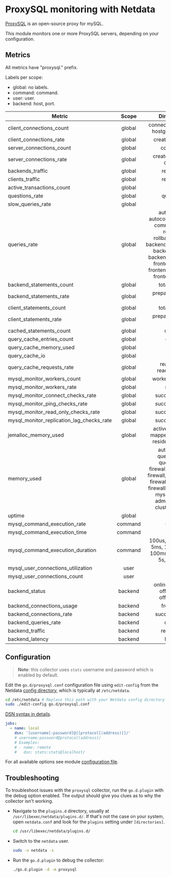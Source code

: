 <!--
title: "ProxySQL monitoring with Netdata"
description: "Monitor connections, slow queries, lagging, backends status and more with zero configuration and per-second metric granularity."
custom_edit_url: "https://github.com/netdata/go.d.plugin/edit/master/modules/proxysql/README.md"
sidebar_label: "proxysql-go.d.plugin (Recommended)"
learn_status: "Published"
learn_topic_type: "References"
learn_rel_path: "References/Collectors references/Databases"
-->

# ProxySQL monitoring with Netdata

[ProxySQL](https://www.proxysql.com/) is an open-source proxy for mySQL.

This module monitors one or more ProxySQL servers, depending on your configuration.

## Metrics

All metrics have "proxysql." prefix.

Labels per scope:

- global: no labels.
- command: command.
- user: user.
- backend: host, port.

| Metric                                    |  Scope  |                                                                                          Dimensions                                                                                           |     Units     |
|-------------------------------------------|:-------:|:---------------------------------------------------------------------------------------------------------------------------------------------------------------------------------------------:|:-------------:|
| client_connections_count                  | global  |                                                                             connected, non_idle, hostgroup_locked                                                                             |  connections  |
| client_connections_rate                   | global  |                                                                                       created, aborted                                                                                        | connections/s |
| server_connections_count                  | global  |                                                                                           connected                                                                                           |  connections  |
| server_connections_rate                   | global  |                                                                                   created, aborted, delayed                                                                                   | connections/s |
| backends_traffic                          | global  |                                                                                          recv, sent                                                                                           |      B/s      |
| clients_traffic                           | global  |                                                                                          recv, sent                                                                                           |      B/s      |
| active_transactions_count                 | global  |                                                                                            client                                                                                             |  connections  |
| questions_rate                            | global  |                                                                                           questions                                                                                           |  questions/s  |
| slow_queries_rate                         | global  |                                                                                             slow                                                                                              |   queries/s   |
| queries_rate                              | global  | autocommit, autocommit_filtered, commit_filtered, rollback, rollback_filtered, backend_change_user, backend_init_db, backend_set_names, frontend_init_db, frontend_set_names, frontend_use_db |   queries/s   |
| backend_statements_count                  | global  |                                                                                         total, unique                                                                                         |  statements   |
| backend_statements_rate                   | global  |                                                                                    prepare, execute, close                                                                                    | statements/s  |
| client_statements_count                   | global  |                                                                                         total, unique                                                                                         |  statements   |
| client_statements_rate                    | global  |                                                                                    prepare, execute, close                                                                                    | statements/s  |
| cached_statements_count                   | global  |                                                                                            cached                                                                                             |  statements   |
| query_cache_entries_count                 | global  |                                                                                            entries                                                                                            |    entries    |
| query_cache_memory_used                   | global  |                                                                                             used                                                                                              |       B       |
| query_cache_io                            | global  |                                                                                            in, out                                                                                            |      B/s      |
| query_cache_requests_rate                 | global  |                                                                                   read, write, read_success                                                                                   |  requests/s   |
| mysql_monitor_workers_count               | global  |                                                                                      workers, auxiliary                                                                                       |    threads    |
| mysql_monitor_workers_rate                | global  |                                                                                            started                                                                                            |   workers/s   |
| mysql_monitor_connect_checks_rate         | global  |                                                                                        succeed, failed                                                                                        |   checks/s    |
| mysql_monitor_ping_checks_rate            | global  |                                                                                        succeed, failed                                                                                        |   checks/s    |
| mysql_monitor_read_only_checks_rate       | global  |                                                                                        succeed, failed                                                                                        |   checks/s    |
| mysql_monitor_replication_lag_checks_rate | global  |                                                                                        succeed, failed                                                                                        |   checks/s    |
| jemalloc_memory_used                      | global  |                                                                    active, allocated, mapped, metadata, resident, retained                                                                    |       B       |
| memory_used                               | global  |       auth, sqlite3, query_digest, query_rules, firewall_users_table, firewall_users_config, firewall_rules_table, firewall_rules_config, mysql_threads, admin_threads, cluster_threads       |       B       |
| uptime                                    | global  |                                                                                            in, out                                                                                            |      B/s      |
| mysql_command_execution_rate              | command |                                                                                            uptime                                                                                             |    seconds    |
| mysql_command_execution_time              | command |                                                                                             time                                                                                              | microseconds  |
| mysql_command_execution_duration          | command |                                                              100us, 500us, 1ms, 5ms, 10ms, 50ms, 100ms, 500ms, 1s, 5s, 10s, +Inf                                                              | microseconds  |
| mysql_user_connections_utilization        |  user   |                                                                                             used                                                                                              |  percentage   |
| mysql_user_connections_count              |  user   |                                                                                             used                                                                                              |  connections  |
| backend_status                            | backend |                                                                          online, shunned, offline_soft, offline_hard                                                                          |    status     |
| backend_connections_usage                 | backend |                                                                                          free, used                                                                                           |  connections  |
| backend_connections_rate                  | backend |                                                                                        succeed, failed                                                                                        | connections/s |
| backend_queries_rate                      | backend |                                                                                            queries                                                                                            |   queries/s   |
| backend_traffic                           | backend |                                                                                          recv, send                                                                                           |      B/s      |
| backend_latency                           | backend |                                                                                            latency                                                                                            | microseconds  |

## Configuration

> **Note**: this collector uses `stats` username and password which is enabled by default.

Edit the `go.d/proxysql.conf` configuration file using `edit-config` from the
Netdata [config directory](https://learn.netdata.cloud/docs/configure/nodes), which is typically at `/etc/netdata`.

```bash
cd /etc/netdata # Replace this path with your Netdata config directory
sudo ./edit-config go.d/proxysql.conf
```

[DSN syntax in details](https://github.com/go-sql-driver/mysql#dsn-data-source-name).

```yaml
jobs:
  - name: local
    dsn: '[username[:password]@][protocol[(address)]]/'
    # username:password@protocol(address)/
    # Examples:
    # - name: remote
    #   dsn: stats:stats@localhost/
```

For all available options see
module [configuration file](https://github.com/netdata/go.d.plugin/blob/master/config/go.d/proxysql.conf).

## Troubleshooting

To troubleshoot issues with the `proxysql` collector, run the `go.d.plugin` with the debug option enabled. The output
should give you clues as to why the collector isn't working.

- Navigate to the `plugins.d` directory, usually at `/usr/libexec/netdata/plugins.d/`. If that's not the case on
  your system, open `netdata.conf` and look for the `plugins` setting under `[directories]`.

  ```bash
  cd /usr/libexec/netdata/plugins.d/
  ```

- Switch to the `netdata` user.

  ```bash
  sudo -u netdata -s
  ```

- Run the `go.d.plugin` to debug the collector:

  ```bash
  ./go.d.plugin -d -m proxysql
  ```
